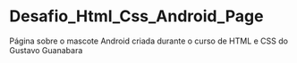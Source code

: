 # Desafio_Html_Css_Android_Page
 Página sobre o mascote Android criada durante o curso de HTML e CSS do Gustavo Guanabara
